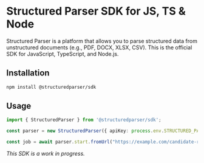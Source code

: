 # Structured Parser SDK for JS, TS & Node

Structured Parser is a platform that allows you to parse structured data from unstructured documents (e.g., PDF, DOCX, XLSX, CSV). This is the official SDK for JavaScript, TypeScript, and Node.js.

## Installation

```bash
npm install @structuredparser/sdk
```

## Usage

```typescript
import { StructuredParser } from '@structuredparser/sdk';

const parser = new StructuredParser({ apiKey: process.env.STRUCTURED_PARSER_API_KEY })

const job = await parser.start.fromUrl("https://example.com/candidate-resumes/mark-zuckerberg-cv.pdf")
```

*This SDK is a work in progress.*